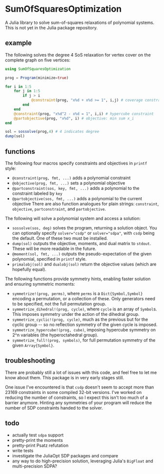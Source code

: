 # SumOfSquaresOptimization

A Julia library to solve sum-of-squares relaxations of polynomial systems. This is not yet in the Julia package repository.

## example

The following solves the degree 4 SoS relaxation for vertex cover on the complete graph on five vertices:

``` julia
using SumOfSquaresOptimization

prog = Program(minimize=true)

for i in 1:5
    for j in 1:5
        if j > i
            @constraint(prog, "x%d + x%d >= 1", i,j) # coverage constraint
        end
    end
    @constraint(prog, "x%d^2 - x%d = 1", i,i) # hypercube constraint
    @partobjective(prog, "x%d", i) # objective: min sum x_i
end

sol = sossolve(prog,4) # 4 indicates degree
dump(sol)
```

## functions

The following four macros specify constraints and objectives in `printf` style:
* `@constraint(prog, fmt, ...)` adds a polynomial constraint
* `@objective(prog, fmt, ...)` sets a polynomial objective
* `@partconstraint(sos, key, fmt, ...)` adds a polynomial to the constraint labeled by `key`
* `@partobjective(sos, fmt, ...)` adds a polynomial to the current objective
There are also function analogues for plain strings: `constraint`, `objective`, `partconstraint`, and `partobjective`.

The following will solve a polynomial system and access a solution:
* `sossolve(sos, deg)` solves the program, returning a solution object. You can optionally specify `solver="csdp"` or `solver="sdpa"`, with `csdp` being the default. One of these two must be installed.
* `dump(sol)` outputs the objective, moments, and dual matrix to `stdout`. These will be more readable in the future.
* `@moment(sol, fmt, ...)` outputs the pseudo-expectation of the given polynomial, specified in `printf` style.
* `primalobj(sol)` and `dualobj(sol)` return the objective values (which are hopefully equal).

The following functions provide symmetry hints, enabling faster solution and ensuring symmetric moments:
* `symmetrize!(prog, perms)`, where `perms` is a `Dict{Symbol,Symbol}` encoding a permutation, or a collection of these. Only generators need to be specified, not the full permutation group.
* `symmetrize_dihedral!(prog, cycle)`, where `cycle` is an array of `Symbol`s. This imposes symmetry under the action of the dihedral group.
* `symmetrize_cyclic!(prog, cycle)`, much as the previous but for the cyclic group -- so no reflection symmetry of the given cycle is imposed.
* `symmetrize_hypercube!(prog, cube)`, imposing hypercube symmetry on 2^n variables (the hyperoctahedral group).
* `symmetrize_full!(prog, symbols)`, for full permutation symmetry of the given `Array{Symbol}`.


## troubleshooting
There are probably still a lot of issues with this code, and feel free to let me know about them. This package is in very early stages still.

One issue I've encountered is that `csdp` doesn't seem to accept more than 23169 constraints in some compiled 32-bit versions. I've worked on reducing the number of constraints, so I expect this isn't too much of a barrier anymore. Hinting any symmetries of your program will reduce the number of SDP constraints handed to the solver.


## todo
* actually test `sdpa` support
* pretty-print the moments
* pretty-print Psatz refutation
* write tests
* investigate the JuliaOpt SDP packages and compare
* any way to do high-precision solution, leveraging Julia's `BigFloat` and multi-precision SDPA?

